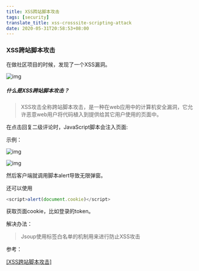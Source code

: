 ```yaml
---
title: XSS跨站脚本攻击
tags: [security]
translate_title: xss-crosssite-scripting-attack
date: 2020-05-31T20:58:53+08:00
---
```


### XSS跨站脚本攻击

<!--more-->

在做社区项目的时候，发现了一个XSS漏洞。

![img](https://cdn.jsdelivr.net/gh/kayleh/cdn/img/XSS跨站脚本攻击/xss.png)



##### 什么是XSS跨站脚本攻击？

> XSS攻击全称跨站脚本攻击，是一种在web应用中的计算机安全漏洞，它允许恶意web用户将代码植入到提供给其它用户使用的页面中。

在点击回复二级评论时，JavaScript脚本会注入页面:

示例：

 ![img](https://cdn.jsdelivr.net/gh/kayleh/cdn/img/XSS跨站脚本攻击/2.png) 

 ![img](https://cdn.jsdelivr.net/gh/kayleh/cdn/img/XSS跨站脚本攻击/3.png) 

然后客户端就调用脚本alert导致无限弹窗。

还可以使用

```javascript
<script>alert(document.cookie)</script>
```

获取页面cookie，比如登录的token。

解决办法：

> Jsoup使用标签白名单的机制用来进行防止XSS攻击

参考：

[[XSS跨站脚本攻击]][1]

[1]: https://www.zykcoderman.xyz/web/post/detail/401 "XSS"
